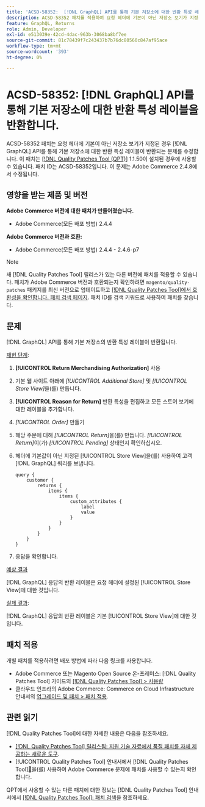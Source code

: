```yaml
---
title: 'ACSD-58352:  [!DNL GraphQL] API를 통해 기본 저장소에 대한 반환 특성 레이블을 반환합니다.'
description: ACSD-58352 패치를 적용하여 요청 헤더에 기본이 아닌 저장소 보기가 지정된 경우 기본 저장소에 대한 반환 특성 레이블이  [!DNL GraphQL] API를 통해 반환되는 Adobe Commerce 문제를 해결합니다.
feature: GraphQL, Returns
role: Admin, Developer
exl-id: e513039e-42cd-4dac-963b-3068ba8bf7ee
source-git-commit: 81c78439f7c243437b7b76dc80560c847af95ace
workflow-type: tm+mt
source-wordcount: '393'
ht-degree: 0%

---
```


# ACSD-58352: [!DNL GraphQL] API를 통해 기본 저장소에 대한 반환 특성 레이블을 반환합니다.

ACSD-58352 패치는 요청 헤더에 기본이 아닌 저장소 보기가 지정된 경우 [!DNL GraphQL] API를 통해 기본 저장소에 대한 반환 특성 레이블이 반환되는 문제를 수정합니다. 이 패치는 [[!DNL Quality Patches Tool (QPT)]](https://experienceleague.adobe.com/ko/docs/commerce-knowledge-base/kb/announcements/commerce-announcements/magento-quality-patches-released-new-tool-to-self-serve-quality-patches) 1.1.50이 설치된 경우에 사용할 수 있습니다. 패치 ID는 ACSD-58352입니다. 이 문제는 Adobe Commerce 2.4.8에서 수정됩니다.

## 영향을 받는 제품 및 버전

**Adobe Commerce 버전에 대한 패치가 만들어졌습니다.**

* Adobe Commerce(모든 배포 방법) 2.4.4

**Adobe Commerce 버전과 호환:**

* Adobe Commerce(모든 배포 방법) 2.4.4 - 2.4.6-p7

>[!NOTE]
>
>새 [!DNL Quality Patches Tool] 릴리스가 있는 다른 버전에 패치를 적용할 수 있습니다. 패치가 Adobe Commerce 버전과 호환되는지 확인하려면 `magento/quality-patches` 패키지를 최신 버전으로 업데이트하고 [[!DNL Quality Patches Tool]에서 호환성을 확인합니다. 패치 검색 페이지](https://experienceleague.adobe.com/tools/commerce-quality-patches/index.html?lang=ko). 패치 ID를 검색 키워드로 사용하여 패치를 찾습니다.

## 문제

[!DNL GraphQL] API를 통해 기본 저장소의 반환 특성 레이블이 반환됩니다.

<u>재현 단계</u>:

1. **[!UICONTROL Return Merchandising Authorization]** 사용
1. 기본 웹 사이트 아래에 *[!UICONTROL Additional Store]* 및 *[!UICONTROL Store View]*&#x200B;을(를) 만듭니다.
1. **[!UICONTROL Reason for Return]** 반환 특성을 편집하고 모든 스토어 보기에 대한 레이블을 추가합니다.
1. *[!UICONTROL Order]* 만들기
1. 해당 주문에 대해 *[!UICONTROL Return]*&#x200B;을(를) 만듭니다. *[!UICONTROL Return]*&#x200B;이(가) *[!UICONTROL Pending]* 상태인지 확인하십시오.
1. 헤더에 기본값이 아닌 지정된 [!UICONTROL Store View]을(를) 사용하여 고객 [!DNL GraphQL] 쿼리를 보냅니다.

   ```
   query {
       customer {
           returns {
               items {
                   items {
                       custom_attributes {
                           label
                           value
                       }
                   }
               }
           }
       }
   }
   ```

1. 응답을 확인합니다.

<u>예상 결과</u>

[!DNL GraphQL] 응답의 반환 레이블은 요청 헤더에 설정된 [!UICONTROL Store View]에 대한 것입니다.

<u>실제 결과</u>:

[!DNL GraphQL] 응답의 반환 레이블은 기본 [!UICONTROL Store View]에 대한 것입니다.

## 패치 적용

개별 패치를 적용하려면 배포 방법에 따라 다음 링크를 사용합니다.

* Adobe Commerce 또는 Magento Open Source 온-프레미스: [!DNL Quality Patches Tool] 가이드의 [[!DNL Quality Patches Tool] > 사용량](/help/tools/quality-patches-tool/usage.md)
* 클라우드 인프라의 Adobe Commerce: Commerce on Cloud Infrastructure 안내서의 [업그레이드 및 패치 > 패치 적용](https://experienceleague.adobe.com/docs/commerce-cloud-service/user-guide/develop/upgrade/apply-patches.html?lang=ko).

## 관련 읽기

[!DNL Quality Patches Tool]에 대한 자세한 내용은 다음을 참조하세요.

* [[!DNL Quality Patches Tool] 릴리스됨: 지원 기술 자료에서 품질 패치를 자체 제공하는 새로운 도구](https://experienceleague.adobe.com/ko/docs/commerce-knowledge-base/kb/announcements/commerce-announcements/magento-quality-patches-released-new-tool-to-self-serve-quality-patches).
* [!UICONTROL Quality Patches Tool] 안내서에서  [!DNL Quality Patches Tool][&#128279;](/help/tools/quality-patches-tool/patches-available-in-qpt/check-patch-for-magento-issue-with-magento-quality-patches.md)을(를) 사용하여 Adobe Commerce 문제에 패치를 사용할 수 있는지 확인합니다.


QPT에서 사용할 수 있는 다른 패치에 대한 정보는 [!DNL Quality Patches Tool] 안내서에서 [[!DNL Quality Patches Tool]: 패치 검색](https://experienceleague.adobe.com/tools/commerce-quality-patches/index.html?lang=ko)을 참조하세요.

